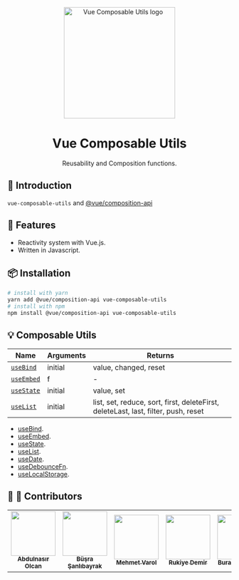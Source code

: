 <p align="center"><a href="/"><img width="250" src="https://vue-composable-utils.netlify.app/assets/vue-composable-utils-logo.svg" alt="Vue Composable Utils logo"></a></p>
<h1 align="center">Vue Composable Utils</h1>
<p align="center">Reusability and Composition functions.</p>

## :sunflower: Introduction

`vue-composable-utils` and [@vue/composition-api](https://github.com/vuejs/composition-api)

## :rocket: Features

- Reactivity system with Vue.js.
- Written in Javascript.

## :package: Installation

```bash
# install with yarn
yarn add @vue/composition-api vue-composable-utils
# install with npm
npm install @vue/composition-api vue-composable-utils
```

## :bulb: Composable Utils

| Name                        | Arguments | Returns                                                                            |
| --------------------------- | --------- | ---------------------------------------------------------------------------------- |
| [`useBind`](./useBind.md)   | initial   | value, changed, reset                                                              |
| [`useEmbed`](./useEmbed.md) | f         | -                                                                                  |
| [`useState`](./useState.md) | initial   | value, set                                                                         |
| [`useList`](./useList.md)   | initial   | list, set, reduce, sort, first, deleteFirst, deleteLast, last, filter, push, reset |

- [useBind](./useBind.md).
- [useEmbed](./useEmbed.md).
- [useState](./useState.md).
- [useList](./useList.md).
- [useDate](./useData.md).
- [useDebounceFn](./useDebounceFn.md).
- [useLocalStorage](./useLocalStorage.md).

## :man: :woman: Contributors

<table>
  <tr>
    <td align="center"><a href="#"><img src="https://vue-composable-utils.netlify.app//contributors/logo-1.png" width="100px;" alt=""/><br /><sub><b>Abdulnasır Olcan</b></sub></a></td>
    <td align="center"><a href="#"><img src="https://vue-composable-utils.netlify.app//contributors/logo-2.png" width="100px;" alt=""/><br /><sub><b>Büşra Şanlıbayrak</b></sub></a></td>
    <td align="center"><a href="#"><img src="https://vue-composable-utils.netlify.app//contributors/logo-3.png" width="100px;" alt=""/><br /><sub><b>Mehmet Varol</b></sub></a></td>
    <td align="center"><a href="#"><img src="https://vue-composable-utils.netlify.app//contributors/logo-2.png" width="100px;" alt=""/><br /><sub><b>Rukiye Demir</b></sub></a></td>
    <td align="center"><a href="#"><img src="https://vue-composable-utils.netlify.app//contributors/logo-3.png" width="100px;" alt=""/><br /><sub><b>Burak Küçükali</b></sub></a></td>
    <td align="center"><a href="#"><img src="https://vue-composable-utils.netlify.app//contributors/logo-4.png" width="100px;" alt=""/><br /><sub><b>İlker İsmailoğlu</b></sub></a></td>
    <td align="center"><a href="#"><img src="https://vue-composable-utils.netlify.app//contributors/logo-1.png" width="100px;" alt=""/><br /><sub><b>Güvenç Terzierol</b></sub></a></td>
  </tr>
</table>

<ToggleDarkMode/>

